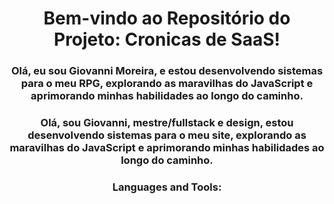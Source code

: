 <h1 align="center">Bem-vindo ao Repositório do Projeto: Cronicas de SaaS!</h1>

<h3 align="center">Olá, eu sou Giovanni Moreira, e estou desenvolvendo sistemas para o meu RPG, explorando as maravilhas do JavaScript e aprimorando minhas habilidades ao longo do caminho.</h3>
<h3 align="center">Olá, sou Giovanni, mestre/fullstack e design, estou desenvolvendo sistemas para o meu site, explorando as maravilhas do JavaScript e aprimorando minhas habilidades ao longo do caminho.</h3>

<h3 align="center">Languages and Tools:</h3>
<p align="center">

